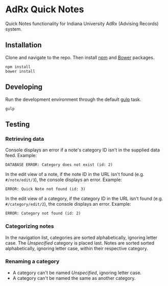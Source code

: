 # AdRx Quick Notes

Quick Notes functionality for Indiana University AdRx (Advising Records) system.

## Installation

Clone and navigate to the repo. Then install [npm](https://www.npmjs.com/) and [Bower](http://bower.io/) packages.

```
npm install
bower install
```

## Developing

Run the development environment through the default [gulp](http://gulpjs.com/) task.

```
gulp
```

## Testing

### Retrieving data

Console displays an error if a note's category ID isn't in the supplied data feed. Example:

```
DATABASE ERROR: Category does not exist (id: 2)
```

In the edit view of a note, if the note ID in the URL isn't found (e.g. `#/note/edit/3`), the console displays an error. Example:

```
ERROR: Quick Note not found (id: 3)
```

In the edit view of a category, if the category ID in the URL isn't found (e.g. `#/category/edit/2`), the console displays an error. Example:

```
ERROR: Category not found (id: 2)
```

### Categorizing notes

In the navigation list, categories are sorted alphabetically, ignoring letter case. The *Unspecified* category is placed last. Notes are sorted sorted alphabetically, ignoring letter case, within their respective category.

### Renaming a category

- A category can't be named *Unspecified*, ignoring letter case.
- A category can't be named the same as another category.
